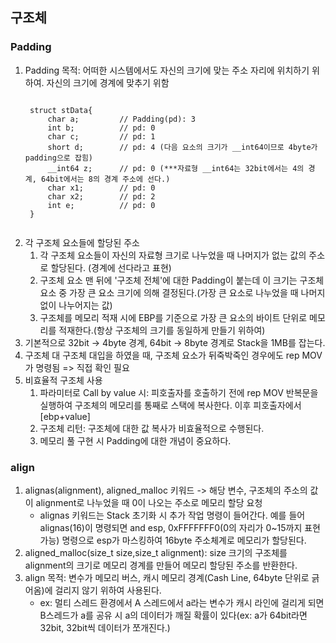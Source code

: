 ## 구조체
### Padding
1. Padding 목적: 어떠한 시스템에서도 자신의 크기에 맞는 주소 자리에 위치하기 위하여. 자신의 크기에 경계에 맞추기 위함
	<pre><code>
	struct stData{
		char a;			// Padding(pd): 3
		int b;			// pd: 0
		char c;			// pd: 1
		short d;		// pd: 4 (다음 요소의 크기가 __int64이므로 4byte가 padding으로 잡힘)
		__int64 z;		// pd: 0 (***자료형 __int64는 32bit에서는 4의 경계, 64bit에서는 8의 경계 주소에 선다.)
		char x1;		// pd: 0
		char x2;		// pd: 2
		int e;			// pd: 0
	}
	</code></pre>		
2. 각 구조체 요소들에 할당된 주소
	1) 각 구조체 요소들이 자신의 자료형 크기로 나누었을 때 나머지가 없는 값의 주소로 할당된다. (경계에 선다라고 표현)
	2) 구조체 요소 맨 뒤에 '구조체 전체'에 대한 Padding이 붙는데 이 크기는 구조체 요소 중 가장 큰 요소 크기에 의해 결정된다.(가장 큰 요소로 나누었을 때 나머지 없이 나누어지는 값)
	3) 구조체를 메모리 적재 시에 EBP를 기준으로 가장 큰 요소의 바이트 단위로 메모리를 적재한다.(항상 구조체의 크기를 동일하게 만들기 위하여)
3. 기본적으로 32bit -> 4byte 경계, 64bit -> 8byte 경계로 Stack을 1MB를 잡는다.
4. 구조체 대 구조체 대입을 하였을 때, 구조체 요소가 뒤죽박죽인 경우에도 rep MOV가 명령됨 => 직접 확인 필요
5. 비효율적 구조체 사용
	1) 파라미터로 Call by value 시: 피호출자를 호출하기 전에 rep MOV 반복문을 실행하여 구조체의 메모리를 통째로 스택에 복사한다. 이후 피호출자에서 [ebp+value]
	2) 구조체 리턴: 구조체에 대한 값 복사가 비효율적으로 수행된다.
	3) 메모리 풀 구현 시 Padding에 대한 개념이 중요하다.

### align
1. alignas(alignment), aligned_malloc 키워드 -> 해당 변수, 구조체의 주소의 값이 alignment로 나누었을 때 0이 나오는 주소로 메모리 할당 요청
	* alignas 키워드는 Stack 초기화 시 추가 작업 명령이 들어간다. 예를 들어 alignas(16)이 명령되면 and esp, 0xFFFFFFF0(0의 자리가 0~15까지 표현가능) 명령으로 esp가 마스킹하여 16byte 주소체계로 메모리가 할당된다.
2. aligned_malloc(size_t size,size_t alignment): size 크기의 구조체를 alignment의 크기로 메모리 경계를 만들어 메모리 할당된 주소를 반환한다.
3. align 목적: 변수가 메모리 버스, 캐시 메모리 경계(Cash Line, 64byte 단위로 긁어옴)에 걸리지 않기 위하여 사용된다.
	* ex: 멀티 스레드 환경에서 A 스레드에서 a라는 변수가 캐시 라인에 걸리게 되면 B스레드가 a를 공유 시 a의 데이터가 깨질 확률이 있다(ex: a가 64bit라면 32bit, 32bit씩 데이터가 쪼개진다.)

